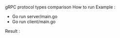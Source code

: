gRPC protocol types comparison
How to run Example : 
-  Go run server/main.go
-  Go run client/main.go

Result :

